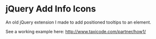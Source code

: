 # jQuery Add Info Icons

An old jQuery extension I made to add positioned tooltips to an element.

See a working example here: http://www.taxicode.com/partner/how1/
